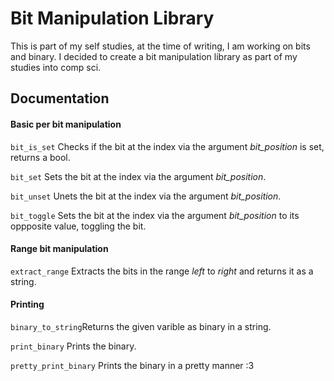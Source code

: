 # Bit Manipulation Library

This is part of my self studies, at the time of writing, I am working on bits and binary. I decided to create a bit manipulation library as part of my studies into comp sci.

## Documentation

#### Basic per bit manipulation
```bit_is_set``` Checks if the bit at the index via the argument _bit_position_ is set, returns a bool.

```bit_set``` Sets the bit at the index via the argument _bit_position_.

```bit_unset``` Unets the bit at the index via the argument _bit_position_. 

```bit_toggle``` Sets the bit at the index via the argument _bit_position_ to its oppposite value, toggling the bit.

#### Range bit manipulation

```extract_range``` Extracts the bits in the range _left_ to _right_ and returns it as a string.  

#### Printing

```binary_to_string```Returns the given varible as binary in a string.

```print_binary``` Prints the binary.

```pretty_print_binary``` Prints the binary in a pretty manner :3
